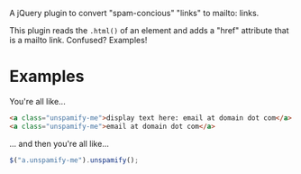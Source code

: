 A jQuery plugin to convert "spam-concious" "links" to mailto: links.

This plugin reads the `.html()` of an element and adds a "href" attribute that is
a mailto link. Confused? Examples!

# Examples
You're all like...
```html
<a class="unspamify-me">display text here: email at domain dot com</a>
<a class="unspamify-me">email at domain dot com</a>
```

... and then you're all like...
```javascript
$("a.unspamify-me").unspamify();
```